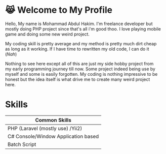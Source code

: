 
# 😹 Welcome to My Profile

Hello, My name is Mohammad Abdul Hakim. I'm freelance developer but mostly doing PHP project since that's all i'm good thoo. I love playing mobile game and doing some new weird project.

My coding skill is pretty average and my method is pretty much dirt cheap as long as it working. If I have time to rewritten my old code, I can do it (*Nah*)

Nothing to see here except all of this are just my side hobby project from my early programming journey till now. Some project indeed being use by myself and some is easily forgotten. My coding is nothing impressive to be honest but the idea itself is what drive me to create many weird project here.
 # Skills


| Common Skills | 
| -------------|
| PHP (Laravel (mostly use) /Yii2)      |
| C# Console/Window Application based      |
| Batch Script |

